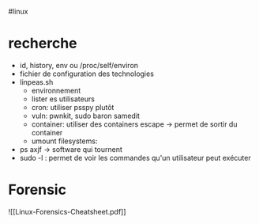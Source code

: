 #linux
# recherche
- id, history, env ou /proc/self/environ
- fichier de configuration des technologies
- linpeas.sh
	- environnement
	- lister es utilisateurs
	- cron: utiliser psspy plutôt
	- vuln: pwnkit, sudo baron samedit
	- container: utiliser des containers escape -> permet de sortir du container 
	- umount filesystems:
- ps axjf -> software qui tournent
- sudo -l : permet de voir les commandes qu'un utilisateur peut exécuter



# Forensic
![[Linux-Forensics-Cheatsheet.pdf]]